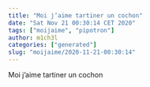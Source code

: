 ```yaml
---
title: "Moi j’aime tartiner un cochon"
date: "Sat Nov 21 00:30:14 CET 2020"
tags: ["moijaime", "pipotron"]
author: m1ch3l
categories: ["generated"]
slug: "moijaime/2020-11-21-00:30:14"
---
```


Moi j’aime tartiner un cochon

